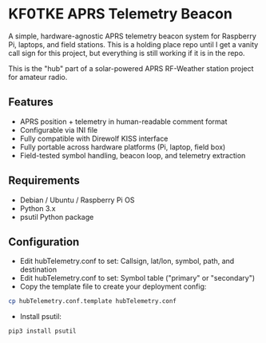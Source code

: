 # KF0TKE APRS Telemetry Beacon

A simple, hardware-agnostic APRS telemetry beacon system for Raspberry Pi, laptops, and field stations.  This is a holding place repo until I get a vanity call sign for this project, but everything is still working if it is in the repo.

This is the "hub" part of a solar-powered APRS RF-Weather station project for amateur radio.

## Features

- APRS position + telemetry in human-readable comment format
- Configurable via INI file
- Fully compatible with Direwolf KISS interface
- Fully portable across hardware platforms (Pi, laptop, field box)
- Field-tested symbol handling, beacon loop, and telemetry extraction

## Requirements

- Debian / Ubuntu / Raspberry Pi OS
- Python 3.x
- psutil Python package

## Configuration
- Edit hubTelemetry.conf to set: Callsign, lat/lon, symbol, path, and destination
- Edit hubTelemetry.conf to set: Symbol table ("primary" or "secondary")
- Copy the template file to create your deployment config:

```bash
cp hubTelemetry.conf.template hubTelemetry.conf
```

- Install psutil:

```bash
pip3 install psutil
```
